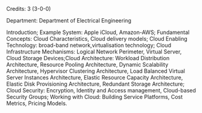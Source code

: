 Credits: 3 (3-0-0)

Department: Department of Electrical Engineering

Introduction; Example System: Apple iCloud, Amazon-AWS; Fundamental Concepts: Cloud Characteristics, Cloud delivery models; Cloud Enabling Technology: broad-band network,virtualisation technology; Cloud Infrastructure Mechanisms: Logical Network Perimeter, Virtual Server, Cloud Storage Devices;Cloud Architecture: Workload Distribution Architecture, Resource Pooling Architecture, Dynamic Scalability Architecture, Hypervisor Clustering Architecture, Load Balanced Virtual Server Instances Architecture, Elastic Resource Capacity Architecture, Elastic Disk Provisioning Architecture, Redundant Storage Architecture; Cloud Security: Encryption, Identity and Access management, Cloud-based Security Groups; Working with Cloud: Building Service Platforms, Cost Metrics, Pricing Models.